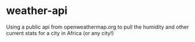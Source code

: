 # weather-api
Using a public api from openweathermap.org to pull the humidity and other current stats for a city in Africa (or any city!)

